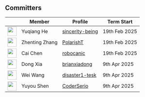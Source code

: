 ## Committers

| &nbsp;                                                               | Member            | Profile                                                            |   Term Start  |
| -------------------------------------------------------------------- | ----------------  | ------------------------------------------------------------------ | ------------- |
| <img width="30px" src="https://github.com/sincerity-being.png">      | Yuqiang He        | [sincerity-being](https://github.com/sincerity-being)              | 19th Feb 2025 |
| <img width="30px" src="https://github.com/PolarishT.png">            | Zhenting Zhang    | [PolarishT](https://github.com/PolarishT)                          | 19th Feb 2025 |
| <img width="30px" src="https://github.com/robocanic.png">            | Cai Chen          | [robocanic](https://github.com/robocanic)                          | 19th Feb 2025 |
| <img width="30px" src="https://github.com/brianxiadong.png">         | Dong Xia          | [brianxiadong](https://github.com/brianxiadong)                    | 9th Apr 2025  |
| <img width="30px" src="https://github.com/disaster1-tesk.png">       | Wei Wang          | [disaster1-tesk](https://github.com/disaster1-tesk)                | 9th Apr 2025  |
| <img width="30px" src="https://github.com/CoderSerio.png">           | Yuyou Shen        | [CoderSerio](https://github.com/CoderSerio)                        | 9th Apr 2025  |

